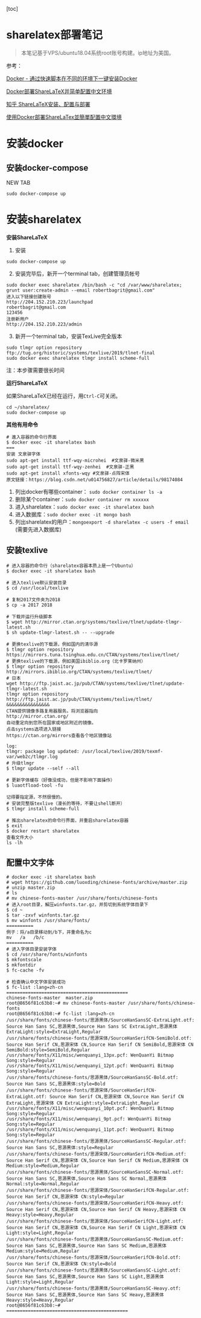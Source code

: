 [toc]

# sharelatex部署笔记

> 本笔记基于VPS/ubuntu18.04系统root账号构建。ip地址为美国。

参考：

[Docker - 通过快速脚本在不同的环境下一键安装Docker](https://www.imooc.com/article/290377)

[Docker部署ShareLaTeX并简单配置中文环境](https://yxnchen.github.io/technique/Docker部署ShareLaTeX并简单配置中文环境/#安装并配置ShareLaTeX)

[知乎 ShareLaTeX安装、配置与部署](https://zhuanlan.zhihu.com/p/54088512)

[使用Docker部署ShareLaTex並簡單配置中文環境](https://www.twblogs.net/a/5d3f7353bd9eee51fbf921f8)



# 安装docker

## 安装docker-compose

NEW TAB

```
sudo docker-compose up
```



# 安装sharelatex

**安装ShareLaTeX**

1. 安装

```
sudo docker-compose up
```

2. 安装完毕后，新开一个terminal tab，创建管理员帐号

```
sudo docker exec sharelatex /bin/bash -c "cd /var/www/sharelatex; grunt user:create-admin --email robertbagrit@gmail.com"
进入以下链接创建账号
http://204.152.210.223/launchpad
robertbagrit@gmail.com
123456
注册新用户
http://204.152.210.223/admin
```

3. 新开一个terminal tab，安装TexLive完全版本

```
sudo tlmgr option repository ftp://tug.org/historic/systems/texlive/2019/tlnet-final
sudo docker exec sharelatex tlmgr install scheme-full
```

注：本步骤需要很长时间



**运行ShareLaTeX**

如果ShareLaTeX已经在运行，用`Ctrl-C`可关闭。

```
cd ~/sharelatex/
sudo docker-compose up
```

**其他有用命令**

```
# 進入容器的命令行界面
$ docker exec -it sharelatex bash
===
安装 文泉驿字体
sudo apt-get install ttf-wqy-microhei  #文泉驿-微米黑
sudo apt-get install ttf-wqy-zenhei  #文泉驿-正黑
sudo apt-get install xfonts-wqy #文泉驿-点阵宋体
原文链接：https://blog.csdn.net/u014756827/article/details/98174084
```



1. 列出docker有哪些container： `sudo docker container ls -a`
2. 删除某个container：`sudo docker container rm xxxxxx`
3. 进入sharelatex：`sudo docker exec -it sharelatex bash`
4. 进入数据库：`sudo docker exec -it mongo bash`
5. 列出sharelatex的用户：`mongoexport -d sharelatex -c users -f email` (需要先进入数据库)

## 安装texlive

```
# 进入容器的命令行（sharelatex容器本质上是一个Ubuntu）
$ docker exec -it sharelatex bash

# 进入texlive默认安装目录
$ cd /usr/local/texlive

# 复制2017文件夹为2018
$ cp -a 2017 2018

# 下载并运行升级脚本
$ wget http://mirror.ctan.org/systems/texlive/tlnet/update-tlmgr-latest.sh
$ sh update-tlmgr-latest.sh -- --upgrade

# 更换texlive的下载源，例如国内的清华源
$ tlmgr option repository https://mirrors.tuna.tsinghua.edu.cn/CTAN/systems/texlive/tlnet/
# 更换texlive的下载源，例如美国ibiblio.org（北卡罗莱纳州）
$ tlmgr option repository http://mirrors.ibiblio.org/CTAN/systems/texlive/tlnet/
# 日本
wget http://ftp.jaist.ac.jp/pub/CTAN/systems/texlive/tlnet/update-tlmgr-latest.sh
tlmgr option repository http://ftp.jaist.ac.jp/pub/CTAN/systems/texlive/tlnet/
&&&&&&&&&&&&&&&&
CTAN提供镜像多路复用器服务。将浏览器指向
http://mirror.ctan.org/
自动重定向到您所在国家或地区附近的镜像。
点击systems选项进入链接
https://ctan.org/mirrors查看各个地区镜像站

log:
tlmgr: package log updated: /usr/local/texlive/2019/texmf-var/web2c/tlmgr.log
# 升级tlmgr
$ tlmgr update --self --all

# 更新字体缓存（好像没成功，但是不影响下面操作）
$ luaotfload-tool -fu

记得要指定源，不然很慢的。
# 安装完整版texlive（漫长的等待，不要让shell断开）
$ tlmgr install scheme-full

# 推出sharelatex的命令行界面，并重启sharelatex容器
$ exit
$ docker restart sharelatex
查看文件大小
ls -lh
```



## 配置中文字体

```
# docker exec -it sharelatex bash
# wget https://github.com/luoxding/chinese-fonts/archive/master.zip
# unzip master.zip
# ls
# mv chinese-fonts-master /usr/share/fonts/chinese-fonts
# 进入root目录，解压winfonts.tar.gz，并剪切到系统字体目录下
$ cd ~
$ tar -zxvf winfonts.tar.gz
$ mv winfonts /usr/share/fonts/
==========
例子：将/a目录移动到/b下，并重命名为c
mv   /a   /b/c
==========
# 进入字体目录安装字体
$ cd /usr/share/fonts/winfonts
$ mkfontscale
$ mkfontdir
$ fc-cache -fv

# 检查确认中文字体安装成功
$ fc-list :lang=zh-cn
=============================================
chinese-fonts-master  master.zip
root@8656f81c63b8:~# mv chinese-fonts-master /usr/share/fonts/chinese-fonts
root@8656f81c63b8:~# fc-list :lang=zh-cn
/usr/share/fonts/chinese-fonts/思源黑体/SourceHanSansSC-ExtraLight.otf: Source Han Sans SC,思源黑体,Source Han Sans SC ExtraLight,思源黑体 ExtraLight:style=ExtraLight,Regular
/usr/share/fonts/chinese-fonts/思源宋体/SourceHanSerifCN-SemiBold.otf: Source Han Serif CN,思源宋体 CN,Source Han Serif CN SemiBold,思源宋体 CN SemiBold:style=SemiBold,Regular
/usr/share/fonts/X11/misc/wenquanyi_13px.pcf: WenQuanYi Bitmap Song:style=Regular
/usr/share/fonts/X11/misc/wenquanyi_12pt.pcf: WenQuanYi Bitmap Song:style=Regular
/usr/share/fonts/chinese-fonts/思源黑体/SourceHanSansSC-Bold.otf: Source Han Sans SC,思源黑体:style=Bold
/usr/share/fonts/chinese-fonts/思源宋体/SourceHanSerifCN-ExtraLight.otf: Source Han Serif CN,思源宋体 CN,Source Han Serif CN ExtraLight,思源宋体 CN ExtraLight:style=ExtraLight,Regular
/usr/share/fonts/X11/misc/wenquanyi_10pt.pcf: WenQuanYi Bitmap Song:style=Regular
/usr/share/fonts/X11/misc/wenquanyi_9pt.pcf: WenQuanYi Bitmap Song:style=Regular
/usr/share/fonts/X11/misc/wenquanyi_11pt.pcf: WenQuanYi Bitmap Song:style=Regular
/usr/share/fonts/chinese-fonts/思源黑体/SourceHanSansSC-Regular.otf: Source Han Sans SC,思源黑体:style=Regular
/usr/share/fonts/chinese-fonts/思源宋体/SourceHanSerifCN-Medium.otf: Source Han Serif CN,思源宋体 CN,Source Han Serif CN Medium,思源宋体 CN Medium:style=Medium,Regular
/usr/share/fonts/chinese-fonts/思源黑体/SourceHanSansSC-Normal.otf: Source Han Sans SC,思源黑体,Source Han Sans SC Normal,思源黑体 Normal:style=Normal,Regular
/usr/share/fonts/chinese-fonts/思源宋体/SourceHanSerifCN-Regular.otf: Source Han Serif CN,思源宋体 CN:style=Regular
/usr/share/fonts/chinese-fonts/思源宋体/SourceHanSerifCN-Heavy.otf: Source Han Serif CN,思源宋体 CN,Source Han Serif CN Heavy,思源宋体 CN Heavy:style=Heavy,Regular
/usr/share/fonts/chinese-fonts/思源宋体/SourceHanSerifCN-Light.otf: Source Han Serif CN,思源宋体 CN,Source Han Serif CN Light,思源宋体 CN Light:style=Light,Regular
/usr/share/fonts/chinese-fonts/思源黑体/SourceHanSansSC-Medium.otf: Source Han Sans SC,思源黑体,Source Han Sans SC Medium,思源黑体 Medium:style=Medium,Regular
/usr/share/fonts/chinese-fonts/思源宋体/SourceHanSerifCN-Bold.otf: Source Han Serif CN,思源宋体 CN:style=Bold
/usr/share/fonts/chinese-fonts/思源黑体/SourceHanSansSC-Light.otf: Source Han Sans SC,思源黑体,Source Han Sans SC Light,思源黑体 Light:style=Light,Regular
/usr/share/fonts/chinese-fonts/思源黑体/SourceHanSansSC-Heavy.otf: Source Han Sans SC,思源黑体,Source Han Sans SC Heavy,思源黑体 Heavy:style=Heavy,Regular
root@8656f81c63b8:~#
=============================================

```


